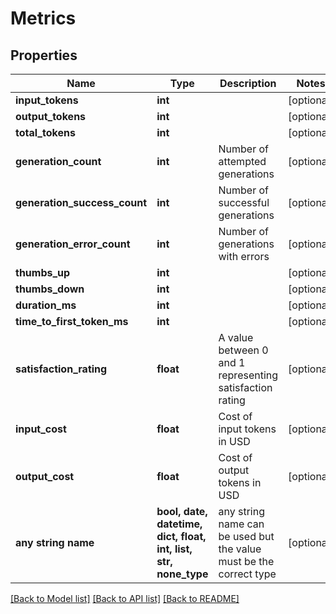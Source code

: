 # Metrics


## Properties
Name | Type | Description | Notes
------------ | ------------- | ------------- | -------------
**input_tokens** | **int** |  | [optional] 
**output_tokens** | **int** |  | [optional] 
**total_tokens** | **int** |  | [optional] 
**generation_count** | **int** | Number of attempted generations | [optional] 
**generation_success_count** | **int** | Number of successful generations | [optional] 
**generation_error_count** | **int** | Number of generations with errors | [optional] 
**thumbs_up** | **int** |  | [optional] 
**thumbs_down** | **int** |  | [optional] 
**duration_ms** | **int** |  | [optional] 
**time_to_first_token_ms** | **int** |  | [optional] 
**satisfaction_rating** | **float** | A value between 0 and 1 representing satisfaction rating | [optional] 
**input_cost** | **float** | Cost of input tokens in USD | [optional] 
**output_cost** | **float** | Cost of output tokens in USD | [optional] 
**any string name** | **bool, date, datetime, dict, float, int, list, str, none_type** | any string name can be used but the value must be the correct type | [optional]

[[Back to Model list]](../README.md#documentation-for-models) [[Back to API list]](../README.md#documentation-for-api-endpoints) [[Back to README]](../README.md)


